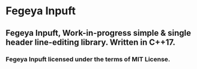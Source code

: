 # Fegeya Inpuft
## Fegeya Inpuft, Work-in-progress simple &amp; single header line-editing library. Written in C++17.

### Fegeya Inpuft licensed under the terms of MIT License.
